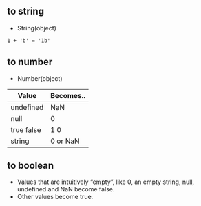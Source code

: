 ## to string
- String(object)

`1 + 'b' = '1b'`

## to number

- Number(object)

| Value	  	| Becomes.. |
|-----------|-----------|
| undefined | NaN  		| 
| null  	| 0  		|  
| true false| 1 0  		|
| string  	| 0 or NaN	|

## to boolean
- Values that are intuitively “empty”, like 0, an empty string, null, undefined and NaN become false.
- Other values become true.
